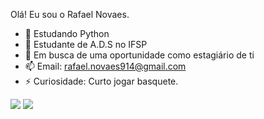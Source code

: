 Olá! Eu sou o Rafael Novaes.

- 🐍 Estudando Python
- 📕 Estudante de A.D.S no IFSP
- 💼 Em busca de uma oportunidade como estagiário de ti
- 📫 Email: rafael.novaes914@gmail.com
- ⚡ Curiosidade: Curto jogar basquete.


<div>
  <a href="https://github.com/rafael-novaes"></a>
  <img src="https://github-readme-stats.vercel.app/api?username=rafael-novaes&layout=compact&langs_count=16&theme=tokyonight">
  <img src="https://github-readme-stats.vercel.app/api?username=rafael-novaes&show_icons=true&theme=tokyonight&include_all_commits=true&count_private=true">
</div>
